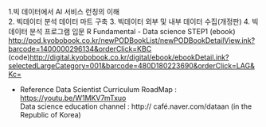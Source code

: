 1.빅 데이터에서 AI 서비스 런칭의 이해  
2. 빅데이터 분석 데이터 마트 구축
3. 빅데이터 외부 및 내부 데이터 수집(개정판)
4. 빅 데이터 분석 프로그램 입문 R Fundamental - Data science STEP1
(ebook) http://pod.kyobobook.co.kr/newPODBookList/newPODBookDetailView.ink?barcode=1400000296134&orderClick=KBC
(code)http://digital.kyobobook.co.kr/digital/ebook/ebookDetail.ink?selectedLargeCategory=001&barcode=480D180223690&orderClick=LAG&Kc=


* Reference
Data Scientist Curriculum RoadMap   :    https://youtu.be/W1MKV7mTxuo   
Data science education channel   :    http:// café.naver.com/dataan  (in the Republic of Korea)




